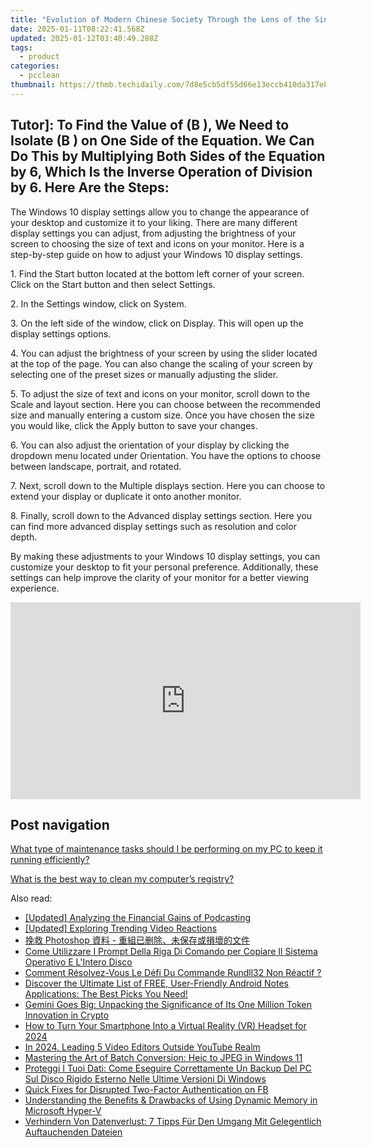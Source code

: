 ```yaml
---
title: "Evolution of Modern Chinese Society Through the Lens of the Sino-Japanese War: A YL Computing and YL Software Analysis"
date: 2025-01-11T08:22:41.568Z
updated: 2025-01-12T03:40:49.288Z
tags:
  - product
categories:
  - pcclean
thumbnail: https://thmb.techidaily.com/7d8e5cb5df55d66e13eccb410da317e8e46922b45efc55e50a00217c7dbf8c3a.png
---
```


## Tutor]: To Find the Value of \(B \), We Need to Isolate \(B \) on One Side of the Equation. We Can Do This by Multiplying Both Sides of the Equation by 6, Which Is the Inverse Operation of Division by 6. Here Are the Steps:

The Windows 10 display settings allow you to change the appearance of your desktop and customize it to your liking. There are many different display settings you can adjust, from adjusting the brightness of your screen to choosing the size of text and icons on your monitor. Here is a step-by-step guide on how to adjust your Windows 10 display settings. 

1\. Find the Start button located at the bottom left corner of your screen. Click on the Start button and then select Settings.

2\. In the Settings window, click on System.

3\. On the left side of the window, click on Display. This will open up the display settings options. 

4\. You can adjust the brightness of your screen by using the slider located at the top of the page. You can also change the scaling of your screen by selecting one of the preset sizes or manually adjusting the slider.

5\. To adjust the size of text and icons on your monitor, scroll down to the Scale and layout section. Here you can choose between the recommended size and manually entering a custom size. Once you have chosen the size you would like, click the Apply button to save your changes.

6\. You can also adjust the orientation of your display by clicking the dropdown menu located under Orientation. You have the options to choose between landscape, portrait, and rotated.

7\. Next, scroll down to the Multiple displays section. Here you can choose to extend your display or duplicate it onto another monitor.

8\. Finally, scroll down to the Advanced display settings section. Here you can find more advanced display settings such as resolution and color depth. 

By making these adjustments to your Windows 10 display settings, you can customize your desktop to fit your personal preference. Additionally, these settings can help improve the clarity of your monitor for a better viewing experience.

<!-- affiliate ads begin -->
<iframe width="560" height="315" src="https://www.youtube.com/embed/RCYs8keh-Vs?si=uDC28-9yh-k6HLj4" title="YouTube video player" frameborder="0" allow="accelerometer; autoplay; clipboard-write; encrypted-media; gyroscope; picture-in-picture; web-share" referrerpolicy="strict-origin-when-cross-origin" allowfullscreen></iframe>
<!-- affiliate ads end -->

## Post navigation

[What type of maintenance tasks should I be performing on my PC to keep it running efficiently?](https://tools.techidaily.com/pcclean/products/)

[What is the best way to clean my computer’s registry?](https://tools.techidaily.com/pcclean/products/)

<ins class="adsbygoogle"
     style="display:block"
     data-ad-format="autorelaxed"
     data-ad-client="ca-pub-7571918770474297"
     data-ad-slot="1223367746"></ins>

<ins class="adsbygoogle"
     style="display:block"
     data-ad-client="ca-pub-7571918770474297"
     data-ad-slot="8358498916"
     data-ad-format="auto"
     data-full-width-responsive="true"></ins>

<span class="atpl-alsoreadstyle">Also read:</span>
<div><ul>
<li><a href="https://fox-http.techidaily.com/updated-analyzing-the-financial-gains-of-podcasting/"><u>[Updated] Analyzing the Financial Gains of Podcasting</u></a></li>
<li><a href="https://facebook-video-share.techidaily.com/updated-exploring-trending-video-reactions/"><u>[Updated] Exploring Trending Video Reactions</u></a></li>
<li><a href="https://discover-bits.techidaily.com/1728489752847-photoshop/"><u>挽救 Photoshop 資料 - 重組已删除、未保存或損壞的文件</u></a></li>
<li><a href="https://discover-bits.techidaily.com/come-utilizzare-i-prompt-della-riga-di-comando-per-copiare-il-sistema-operativo-e-lintero-disco/"><u>Come Utilizzare I Prompt Della Riga Di Comando per Copiare Il Sistema Operativo E L'Intero Disco</u></a></li>
<li><a href="https://discover-bits.techidaily.com/comment-resolvez-vous-le-defi-du-commande-rundll32-non-reactif/"><u>Comment Résolvez-Vous Le Défi Du Commande Rundll32 Non Réactif ?</u></a></li>
<li><a href="https://app-tips.techidaily.com/1723620191079-discover-the-ultimate-list-of-free-user-friendly-android-notes-applications-the-best-picks-you-need/"><u>Discover the Ultimate List of FREE, User-Friendly Android Notes Applications: The Best Picks You Need!</u></a></li>
<li><a href="https://tech-hub.techidaily.com/gemini-goes-big-unpacking-the-significance-of-its-one-million-token-innovation-in-crypto/"><u>Gemini Goes Big: Unpacking the Significance of Its One Million Token Innovation in Crypto</u></a></li>
<li><a href="https://some-tips.techidaily.com/how-to-turn-your-smartphone-into-a-virtual-reality-vr-headset-for-2024/"><u>How to Turn Your Smartphone Into a Virtual Reality (VR) Headset for 2024</u></a></li>
<li><a href="https://youtube-stream.techidaily.com/in-2024-leading-5-video-editors-outside-youtube-realm/"><u>In 2024, Leading 5 Video Editors Outside YouTube Realm</u></a></li>
<li><a href="https://windows11.techidaily.com/mastering-the-art-of-batch-conversion-heic-to-jpeg-in-windows-11/"><u>Mastering the Art of Batch Conversion: Heic to JPEG in Windows 11</u></a></li>
<li><a href="https://discover-bits.techidaily.com/proteggi-i-tuoi-dati-come-eseguire-correttamente-un-backup-del-pc-sul-disco-rigido-esterno-nelle-ultime-versioni-di-windows/"><u>Proteggi I Tuoi Dati: Come Eseguire Correttamente Un Backup Del PC Sul Disco Rigido Esterno Nelle Ultime Versioni Di Windows</u></a></li>
<li><a href="https://facebook.techidaily.com/quick-fixes-for-disrupted-two-factor-authentication-on-fb/"><u>Quick Fixes for Disrupted Two-Factor Authentication on FB</u></a></li>
<li><a href="https://discover-bits.techidaily.com/understanding-the-benefits-and-drawbacks-of-using-dynamic-memory-in-microsoft-hyper-v/"><u>Understanding the Benefits & Drawbacks of Using Dynamic Memory in Microsoft Hyper-V</u></a></li>
<li><a href="https://discover-bits.techidaily.com/verhindern-von-datenverlust-7-tipps-fur-den-umgang-mit-gelegentlich-auftauchenden-dateien/"><u>Verhindern Von Datenverlust: 7 Tipps Für Den Umgang Mit Gelegentlich Auftauchenden Dateien</u></a></li>
</ul></div>

